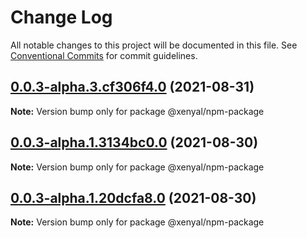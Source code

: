 # Change Log

All notable changes to this project will be documented in this file.
See [Conventional Commits](https://conventionalcommits.org) for commit guidelines.

## [0.0.3-alpha.3.cf306f4.0](https://github.com/xenyal/monorepo-packaging/compare/@xenyal/npm-package@0.0.3-alpha.1.3134bc0.0...@xenyal/npm-package@0.0.3-alpha.3.cf306f4.0) (2021-08-31)

**Note:** Version bump only for package @xenyal/npm-package





## [0.0.3-alpha.1.3134bc0.0](https://github.com/xenyal/monorepo-packaging/compare/@xenyal/npm-package@0.0.3-alpha.1.20dcfa8.0...@xenyal/npm-package@0.0.3-alpha.1.3134bc0.0) (2021-08-30)

**Note:** Version bump only for package @xenyal/npm-package





## [0.0.3-alpha.1.20dcfa8.0](https://github.com/xenyal/monorepo-packaging/compare/@xenyal/npm-package@0.0.2...@xenyal/npm-package@0.0.3-alpha.1.20dcfa8.0) (2021-08-30)

**Note:** Version bump only for package @xenyal/npm-package
